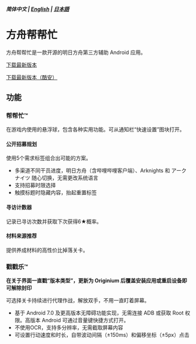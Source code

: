##### 简体中文 | [English](README_EN.md) | [日本語](README_JP.md)
# 方舟帮帮忙
方舟帮帮忙是一款开源的明日方舟第三方辅助 Android 应用。

[下载最新版本](https://github.com/IcebemAst/ArknightsTap/releases/latest)

[下载最新版本（酷安）](https://www.coolapk.com/apk/com.icebem.akt)
## 功能
### 帮帮忙™
在游戏内使用的悬浮球，包含各种实用功能。可从通知栏“快速设置”图块打开。
#### 公开招募规划
使用5个需求标签组合出可能的方案。
- 多渠道不同干员进度，明日方舟（含哔哩哔哩客户端）、Arknights 和 アークナイツ 随心切换，无需更改系统语言
- 支持招募时限选择
- 触摸标题时隐藏内容，抬起重置标签
#### 寻访计数器
记录已寻访次数并获取下次获得6★概率。
#### 材料来源推荐
提供养成材料的高性价比掉落关卡。
### 戳戳乐™
**在关于界面一直戳“版本类型”，更新为 Originium 后覆盖安装应用或重启设备即可解除封印**

可选择关卡持续进行代理作战，解放双手，不用一直盯着屏幕。
- 基于 Android 7.0 及更高版本无障碍功能实现，无需连接 ADB 或获取 Root 权限。高版本 Android 可通过音量键快捷方式打开。
- 不使用OCR，支持多分辨率，无需截取屏幕内容
- 可设置行动速度和时长，自带波动间隔（±150ms）和偏移坐标（±5px）点击